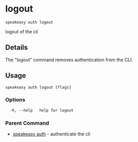 # logout  
`speakeasy auth logout`  


logout of the cli  

## Details

The "logout" command removes authentication from the CLI.

## Usage

```
speakeasy auth logout [flags]
```

### Options

```
  -h, --help   help for logout
```

### Parent Command

* [speakeasy auth](README.md)	 - authenticate the cli
